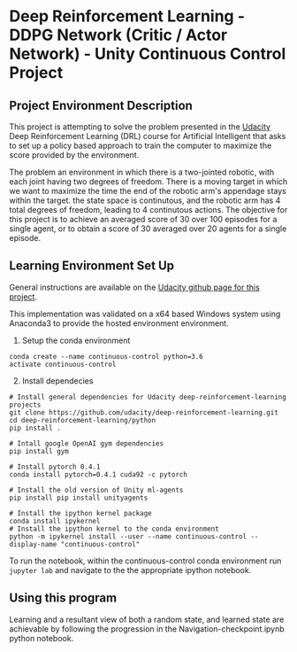 # Deep Reinforcement Learning - DDPG Network (Critic / Actor Network) - Unity Continuous Control Project

## Project Environment Description

This project is attempting to solve the problem presented in the [Udacity](https://www.udacity.com/) Deep Reinforcement Learning (DRL) course for Artificial Intelligent that asks to set up a policy based approach to  train the computer to maximize the score provided by the environment.  

The problem an environment in which there is a two-jointed robotic, with each joint having two degrees of freedom.  There is a moving target in which we want to maximize the time the end of the robotic arm's appendage stays within the target. the state space is continutous, and the robotic arm has 4 total degrees of freedom, leading to 4 continutous actions.  The objective for this project is to achieve an averaged score of 30 over 100 episodes for a single agent, or to obtain a score of 30 averaged over 20 agents for a single episode.

## Learning Environment Set Up

General instructions are available on the [Udacity github page for this project](https://github.com/udacity/deep-reinforcement-learning/tree/master/p2_continuous-control).

This implementation was validated on a x64 based Windows system using Anaconda3 to provide the hosted environment environment.

1. Setup the conda environment
```
conda create --name continuous-control python=3.6 
activate continuous-control
```
2. Install dependecies
```
# Install general dependencies for Udacity deep-reinforcement-learning projects
git clone https://github.com/udacity/deep-reinforcement-learning.git
cd deep-reinforcement-learning/python
pip install .

# Intall google OpenAI gym dependencies
pip install gym

# Install pytorch 0.4.1
conda install pytorch=0.4.1 cuda92 -c pytorch

# Install the old version of Unity ml-agents
pip install pip install unityagents

# Install the ipython kernel package
conda install ipykernel
# Install the ipython kernel to the conda environment
python -m ipykernel install --user --name continuous-control --display-name "continuous-control"
```

To run the notebook, within the continuous-control conda environment run `jupyter lab` and navigate to the the appropriate ipython notebook.


## Using this program

Learning and a resultant view of both a random state, and learned state are achievable by following the progression in the Navigation-checkpoint.ipynb python notebook.
